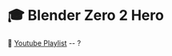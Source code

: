 # :mortar_board: Blender Zero 2 Hero

:link: [Youtube Playlist](https://www.youtube.com/playlist?list=PLR3Ra9cf8aV23C2oBB3aFLla6ABAPYiDk) -- ?

